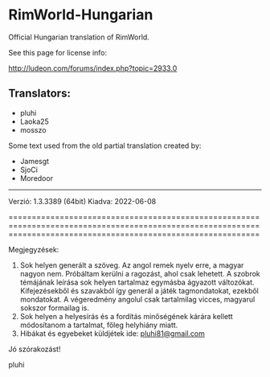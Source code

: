 ﻿RimWorld-Hungarian
==================

Official Hungarian translation of RimWorld.

See this page for license info:

http://ludeon.com/forums/index.php?topic=2933.0


Translators:
---------------------
- pluhi
- Laoka25
- mosszo

Some text used from the old partial translation created by:
- Jamesgt
- SjoCi
- Moredoor

---------------------

Verzió: 1.3.3389 (64bit)
Kiadva: 2022-06-08

==================================================================================================================================================================

Megjegyzések:

1. Sok helyen generált a szöveg. Az angol remek nyelv erre, a magyar nagyon nem. Próbáltam kerülni a ragozást, ahol csak lehetett. A szobrok témájának leírása sok helyen tartalmaz egymásba ágyazott változókat. Kifejezésekből és szavakból így generál a játék tagmondatokat, ezekből mondatokat. A végeredmény angolul csak tartalmilag vicces, magyarul sokszor formailag is.
2. Sok helyen a helyesírás és a fordítás minőségének kárára kellett módosítanom a tartalmat, főleg helyhiány miatt.
3. Hibákat és egyebeket küldjétek ide: pluhi81@gmail.com

Jó szórakozást!

pluhi

